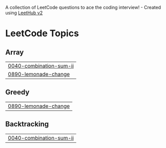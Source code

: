 A collection of LeetCode questions to ace the coding interview! - Created using [LeetHub v2](https://github.com/arunbhardwaj/LeetHub-2.0)
<!---LeetCode Topics Start-->
# LeetCode Topics
## Array
|  |
| ------- |
| [0040-combination-sum-ii](https://github.com/imaman2001/LeetCode/tree/master/0040-combination-sum-ii) |
| [0890-lemonade-change](https://github.com/imaman2001/LeetCode/tree/master/0890-lemonade-change) |
## Greedy
|  |
| ------- |
| [0890-lemonade-change](https://github.com/imaman2001/LeetCode/tree/master/0890-lemonade-change) |
## Backtracking
|  |
| ------- |
| [0040-combination-sum-ii](https://github.com/imaman2001/LeetCode/tree/master/0040-combination-sum-ii) |
<!---LeetCode Topics End-->